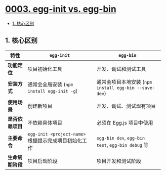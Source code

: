 # [0003. egg-init vs. egg-bin](https://github.com/Tdahuyou/TNotes.egg/tree/main/notes/0003.%20egg-init%20vs.%20egg-bin)

<!-- region:toc -->
- [1. 核心区别](#1-核心区别)
<!-- endregion:toc -->

## 1. 核心区别

| 特性             | `egg-init`                                           | `egg-bin`                                             |
| ---------------- | ---------------------------------------------------- | ----------------------------------------------------- |
| **功能定位**     | 项目初始化工具                                       | 开发、调试和测试工具                                  |
| **安装方式**     | 通常会全局安装 (`npm install egg-init -g`)           | 通常会项目本地安装 (`npm install egg-bin --save-dev`) |
| **使用场景**     | 创建新项目                                           | 开发、调试、测试现有项目                              |
| **是否依赖项目** | 不依赖具体项目                                       | 必须在 Egg.js 项目中使用                              |
| **主要命令**     | `egg-init <project-name>` 根据提示完成项目初始化工作 | `egg-bin dev`, `egg-bin test`, `egg-bin debug` 等     |
| **生命周期阶段** | 项目启动阶段                                         | 项目开发和测试阶段                                    |
